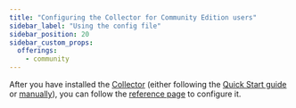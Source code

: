 ```yaml
---
title: "Configuring the Collector for Community Edition users"
sidebar_label: "Using the config file"
sidebar_position: 20
sidebar_custom_props:
  offerings:
    - community
---
```


After you have installed the [Collector](/docs/pipeline-components-and-applications/stream-collector/index.md) (either following the [Quick Start guide](/docs/getting-started-on-community-edition/what-is-quick-start/index.md) or [manually](/docs/pipeline-components-and-applications/stream-collector/setup/index.md)), you can follow the [reference page](/docs/pipeline-components-and-applications/stream-collector/configure/index.md) to configure it.
